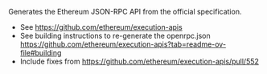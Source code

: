 Generates the Ethereum JSON-RPC API from the official specification.

- See <https://github.com/ethereum/execution-apis>
- See building instructions to re-generate the openrpc.json <https://github.com/ethereum/execution-apis?tab=readme-ov-file#building>
- Include fixes from <https://github.com/ethereum/execution-apis/pull/552>
